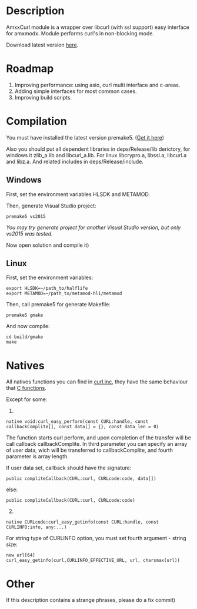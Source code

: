 # Description

AmxxCurl module is a wrapper over libcurl (with ssl support) easy interface for amxmodx. Module performs curl's in non-blocking mode.

Download latest version [here](https://github.com/Polarhigh/AmxxCurl/releases).

# Roadmap

1. Improving performance: using asio, curl multi interface and c-areas.
2. Adding simple interfaces for most common cases.
3. Improving build scripts.

# Compilation

You must have installed the latest version premake5. ([Get it here](https://github.com/premake/premake-core))

Also you should put all dependent libraries in deps/Release/lib derictory, for windows it zlib_a.lib and libcurl_a.lib. For linux libcrypro.a, libssl.a, libcurl.a and libz.a. And related includes in deps/Release/include.

## Windows

First, set the environment variables HLSDK and METAMOD.

Then, generate Visual Studio project:

    premake5 vs2015

_You may try generate project for another Visual Studio version, but only vs2015 was tested._

Now open solution and compile it)

## Linux

First, set the environment variables:

    export HLSDK=~/path_to/halflife
    export METAMOD=~/path_to/metamod-hl1/metamod

Then, call premake5 for generate Makefile:

    premake5 gmake

And now compile:

    cd build/gmake
    make

# Natives

All natives functions you can find in [curl.inc](https://github.com/Polarhigh/AmxxCurl/blob/master/amx_includes/curl.inc), they have the same behaviour that [C functions](https://curl.haxx.se/libcurl/c/).

Except for some:

1)

    native void:curl_easy_perform(const CURL:handle, const callbackComplite[], const data[] = {}, const data_len = 0)

The function starts curl perform, and upon completion of the transfer will be call callback callbackComplite. In third parameter you can specify an array of user data, wich will be transferred to callbackComplite, and fourth parameter is array length.

If user data set, callback should have the signature:

    public compliteCallback(CURL:curl, CURLcode:code, data[])

else:

    public compliteCallback(CURL:curl, CURLcode:code)

2)

    native CURLcode:curl_easy_getinfo(const CURL:handle, const CURLINFO:info, any:...)

For string type of CURLINFO option, you must set fourth argument - string size:

    new url[64]
    curl_easy_getinfo(curl,CURLINFO_EFFECTIVE_URL, url, charsmax(url))

# Other

If this description contains a strange phrases, please do a fix commit)
